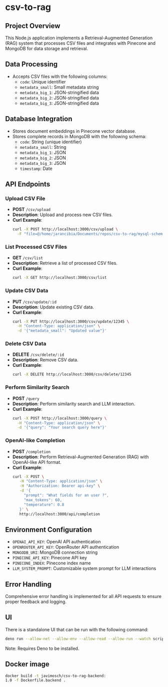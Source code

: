 # csv-to-rag

## Project Overview
This Node.js application implements a Retrieval-Augmented Generation (RAG) system that processes CSV files and integrates with Pinecone and MongoDB for data storage and retrieval.

## Data Processing
- Accepts CSV files with the following columns:
  - `code`: Unique identifier
  - `metadata_small`: Small metadata string
  - `metadata_big_1`: JSON-stringified data
  - `metadata_big_2`: JSON-stringified data
  - `metadata_big_3`: JSON-stringified data

## Database Integration
- Stores document embeddings in Pinecone vector database.
- Stores complete records in MongoDB with the following schema:
  - `code`: String (unique identifier)
  - `metadata_small`: String
  - `metadata_big_1`: JSON
  - `metadata_big_2`: JSON
  - `metadata_big_3`: JSON
  - `timestamp`: Date

## API Endpoints

### Upload CSV File
- **POST** `/csv/upload`
- **Description**: Upload and process new CSV files.
- **Curl Example**:
  ```bash
  curl -X POST http://localhost:3000/csv/upload \
    -F "file=@/home/jarancibia/Documents/repos/csv-to-rag/mysql-schemas.csv"
  ```

### List Processed CSV Files
- **GET** `/csv/list`
- **Description**: Retrieve a list of processed CSV files.
- **Curl Example**:
  ```bash
  curl -X GET http://localhost:3000/csv/list
  ```

### Update CSV Data
- **PUT** `/csv/update/:id`
- **Description**: Update existing CSV data.
- **Curl Example**:
  ```bash
  curl -X PUT http://localhost:3000/csv/update/12345 \
    -H "Content-Type: application/json" \
    -d '{"metadata_small": "Updated value"}'
  ```

### Delete CSV Data
- **DELETE** `/csv/delete/:id`
- **Description**: Remove CSV data.
- **Curl Example**:
  ```bash
  curl -X DELETE http://localhost:3000/csv/delete/12345
  ```

### Perform Similarity Search
- **POST** `/query`
- **Description**: Perform similarity search and LLM interaction.
- **Curl Example**:
  ```bash
  curl -X POST http://localhost:3000/query \
    -H "Content-Type: application/json" \
    -d '{"query": "Your search query here"}'
  ```

### OpenAI-like Completion
- **POST** `/completion`
- **Description**: Perform Retrieval-Augmented Generation (RAG) with OpenAI-like API format.
- **Curl Example**:
  ```bash
  curl -X POST \
     -H "Content-Type: application/json" \
     -H "Authorization: Bearer api-key" \
     -d '{
       "prompt": "What fields for an user ?",
       "max_tokens": 60,
       "temperature": 0.8
     }' \
     http://localhost:3000/api/completion
  ```

## Environment Configuration
- `OPENAI_API_KEY`: OpenAI API authentication
- `OPENROUTER_API_KEY`: OpenRouter API authentication
- `MONGODB_URI`: MongoDB connection string
- `PINECONE_API_KEY`: Pinecone API key
- `PINECONE_INDEX`: Pinecone index name
- `LLM_SYSTEM_PROMPT`: Customizable system prompt for LLM interactions

## Error Handling
Comprehensive error handling is implemented for all API requests to ensure proper feedback and logging.

## UI

There is a standalone UI that can be run with the following command:

```bash
deno run --allow-net --allow-env --allow-read --allow-run --watch scripts/deno-ui.js 
```

Note: Requires Deno to be installed.

## Docker image 

```bash
docker build -t javimosch/csv-to-rag-backend:
1.0 -f Dockerfile.backend .
```
